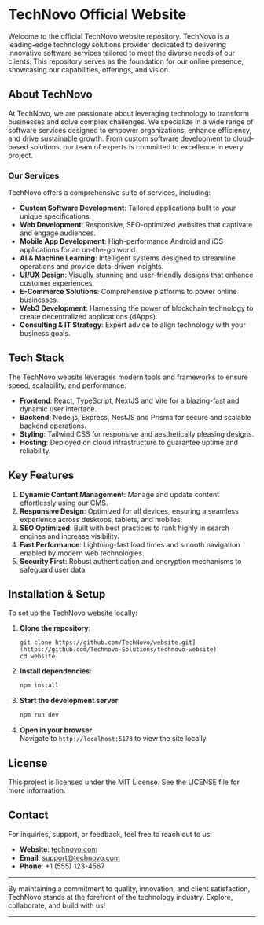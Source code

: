 # TechNovo Official Website  

Welcome to the official TechNovo website repository. TechNovo is a leading-edge technology solutions provider dedicated to delivering innovative software services tailored to meet the diverse needs of our clients. This repository serves as the foundation for our online presence, showcasing our capabilities, offerings, and vision.  

## About TechNovo  

At TechNovo, we are passionate about leveraging technology to transform businesses and solve complex challenges. We specialize in a wide range of software services designed to empower organizations, enhance efficiency, and drive sustainable growth. From custom software development to cloud-based solutions, our team of experts is committed to excellence in every project.  

### Our Services  
TechNovo offers a comprehensive suite of services, including:  

- **Custom Software Development**: Tailored applications built to your unique specifications.  
- **Web Development**: Responsive, SEO-optimized websites that captivate and engage audiences.  
- **Mobile App Development**: High-performance Android and iOS applications for an on-the-go world.  
- **AI & Machine Learning**: Intelligent systems designed to streamline operations and provide data-driven insights.  
- **UI/UX Design**: Visually stunning and user-friendly designs that enhance customer experiences.  
- **E-Commerce Solutions**: Comprehensive platforms to power online businesses.
- **Web3 Development**: Harnessing the power of blockchain technology to create decentralized applications (dApps).
- **Consulting & IT Strategy**: Expert advice to align technology with your business goals.  

## Tech Stack  

The TechNovo website leverages modern tools and frameworks to ensure speed, scalability, and performance:  

- **Frontend**: React, TypeScript, NextJS and Vite for a blazing-fast and dynamic user interface.  
- **Backend**: Node.js, Express, NestJS and Prisma for secure and scalable backend operations.  
- **Styling**: Tailwind CSS for responsive and aesthetically pleasing designs.  
- **Hosting**: Deployed on cloud infrastructure to guarantee uptime and reliability.  

## Key Features  

1. **Dynamic Content Management**: Manage and update content effortlessly using our CMS.  
2. **Responsive Design**: Optimized for all devices, ensuring a seamless experience across desktops, tablets, and mobiles.  
3. **SEO Optimized**: Built with best practices to rank highly in search engines and increase visibility.  
4. **Fast Performance**: Lightning-fast load times and smooth navigation enabled by modern web technologies.  
5. **Security First**: Robust authentication and encryption mechanisms to safeguard user data.  

## Installation & Setup  

To set up the TechNovo website locally:  

1. **Clone the repository**:  
   ```bash[
   git clone https://github.com/TechNovo/website.git](https://github.com/Technovo-Solutions/technovo-website)
   cd website
   ```  

2. **Install dependencies**:  
   ```bash
   npm install
   ```  

3. **Start the development server**:  
   ```bash
   npm run dev
   ```  

4. **Open in your browser**:  
   Navigate to `http://localhost:5173` to view the site locally.  

## License  

This project is licensed under the MIT License. See the LICENSE file for more information.  

## Contact  

For inquiries, support, or feedback, feel free to reach out to us:  

- **Website**: [technovo.com](https://technovo.com)  
- **Email**: support@technovo.com  
- **Phone**: +1 (555) 123-4567  

---

By maintaining a commitment to quality, innovation, and client satisfaction, TechNovo stands at the forefront of the technology industry. Explore, collaborate, and build with us!  

---
